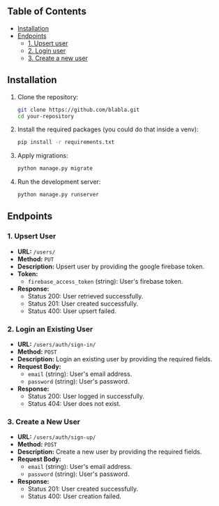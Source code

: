 ## Table of Contents

- [Installation](#installation)
- [Endpoints](#endpoints)
  - [1. Upsert user](#1-upsert-user)
  - [2. Login user](#2-login-an-existing-user)
  - [3. Create a new user](#3-create-a-new-user)

## Installation

1. Clone the repository:

    ```bash
    git clone https://github.com/blabla.git
    cd your-repository
    ```

2. Install the required packages (you could do that inside a venv):

    ```bash
    pip install -r requirements.txt
    ```

3. Apply migrations:

    ```bash
    python manage.py migrate
    ```

4. Run the development server:

    ```bash
    python manage.py runserver
    ```

## Endpoints

### 1. Upsert User

- **URL:** `/users/`
- **Method:** `PUT`
- **Description:** Upsert user by providing the google firebase token.
- **Token:**
  - `firebase_access_token` (string): User's firebase token.
- **Response:**
  - Status 200: User retrieved successfully.
  - Status 201: User created successfully.
  - Status 400: User upsert failed.

### 2. Login an Existing User

- **URL:** `/users/auth/sign-in/`
- **Method:** `POST`
- **Description:** Login an existing user by providing the required fields.
- **Request Body:**
  - `email` (string): User's email address.
  - `password` (string): User's password.
- **Response:**
  - Status 200: User logged in successfully.
  - Status 404: User does not exist.

### 3. Create a New User

- **URL:** `/users/auth/sign-up/`
- **Method:** `POST`
- **Description:** Create a new user by providing the required fields.
- **Request Body:**
  - `email` (string): User's email address.
  - `password` (string): User's password.
- **Response:**
  - Status 201: User created successfully.
  - Status 400: User creation failed.